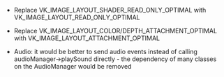 * Replace VK_IMAGE_LAYOUT_SHADER_READ_ONLY_OPTIMAL with VK_IMAGE_LAYOUT_READ_ONLY_OPTIMAL
* Replace VK_IMAGE_LAYOUT_COLOR/DEPTH_ATTACHMENT_OPTIMAL with VK_IMAGE_LAYOUT_ATTACHMENT_OPTIMAL

* Audio: it would be better to send audio events instead of calling audioManager->playSound directly - the dependency of many classes on the AudioManager would be removed
